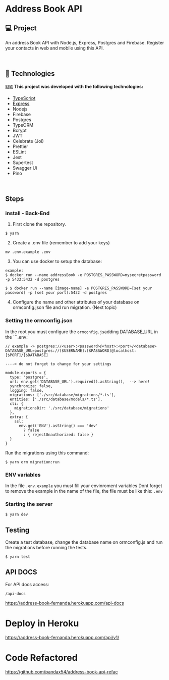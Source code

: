 # Address Book API

## :computer: Project
An address Book API with Node.js, Express, Postgres and Firebase.
Register your contacts in web and mobile using this API.
</br>

</br>

## :rocket: Technologies

#### :us: This project was developed with the following technologies:

- [TypeScript](https://github.com/Microsoft/TypeScript)
- [Express](https://github.com/expressjs/express)
- Nodejs
- Firebase
- Postgres
- TypeORM
- Bcrypt
- JWT
- Celebrate (Joi)
- Prettier
- ESLint
- Jest
- Supertest
- Swagger Ui
- Pino


</br>


## Steps


### install - Back-End

1. First clone the repository.
```
$ yarn 
```

2. Create a .env file (remember to add your keys)

```
mv .env.example .env
```

3. You can use docker to setup the database:
```
example:
$ docker run --name addressBook -e POSTGRES_PASSWORD=mysecretpassword -p 5433:5432 -d postgres

$ $ docker run --name [image-name] -e POSTGRES_PASSWORD=[set your password] -p [set your port]:5432 -d postgres

```

4. Configure the name and other attributes of your database on ormconfig.json file and run migration. (Next topic)

### Setting the ormconfig.json
In the root you must configure the ```ormconfig.js```adding DATABASE_URL in the ```.env:

```
// example -> postgres://<user>:<password>@<host>:<port>/<database>
DATABASE_URL=postgres://[$USERNAME]:[$PASSWORD]@localhost:[$PORT]/[$DATABASE]
```

```
----> do not forget to change for your settings

module.exports = {
  type: 'postgres',
  url: env.get('DATABASE_URL').required().asString(),  --> here!
  synchronize: false,
  logging: false,
  migrations: ['./src/database/migrations/*.ts'],
  entities: ['./src/database/models/*.ts'],
  cli: {
    migrationsDir: './src/database/migrations'
  },
  extra: {
    ssl:
      env.get('ENV').asString() === 'dev'
        ? false
        : { rejectUnauthorized: false }
  }
}
```

Run the migrations using this command:
```
$ yarn orm migration:run
```

### ENV variables 
In the file ```.env.example``` you must fill your envinroment variables
Dont forget to remove the example in the name of the file, the file must be like this: ```.env```


### Starting the server

```
$ yarn dev
```

## Testing

Create a test database, change the database name on ormconfig.js and run the migrations before running the tests.

```
$ yarn test
```

## API DOCS

For API docs access:
```
/api-docs
```

https://address-book-fernanda.herokuapp.com/api-docs

# Deploy in Heroku

https://address-book-fernanda.herokuapp.com/api/v1/

# Code Refactored

https://github.com/pandax54/address-book-api-refac

